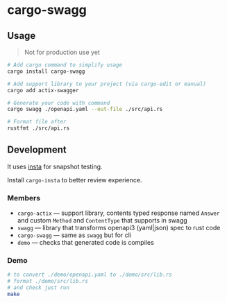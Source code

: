 # cargo-swagg

## Usage

> Not for production use yet

```bash
# Add cargo command to simplify usage
cargo install cargo-swagg

# Add support library to your project (via cargo-edit or manual)
cargo add actix-swagger

# Generate your code with command
cargo swagg ./openapi.yaml --out-file ./src/api.rs

# Format file after
rustfmt ./src/api.rs
```

## Development

It uses [insta](https://github.com/mitsuhiko/insta) for snapshot testing.

Install `cargo-insta` to better review experience.

### Members

- `cargo-actix` — support library, contents typed response named `Answer` and custom `Method` and `ContentType` that supports in swagg
- `swagg` — library that transforms openapi3 (yaml|json) spec to rust code
- `cargo-swagg` — same as `swagg` but for cli
- `demo` — checks that generated code is compiles

### Demo

```bash
# to convert ./demo/openapi.yaml to ./demo/src/lib.rs
# format ./demo/src/lib.rs
# and check just run
make
```

